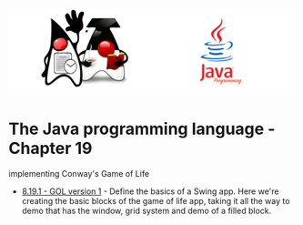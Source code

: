 ![](/assets/javarepologo.png)

# The Java programming language - Chapter 19

implementing Conway's Game of Life

- [8.19.1 - GOL version 1]() - Define the basics of a Swing app. Here we're creating the basic blocks of the game of life app, taking it all the way to demo that has the window, grid system and demo of a filled block.